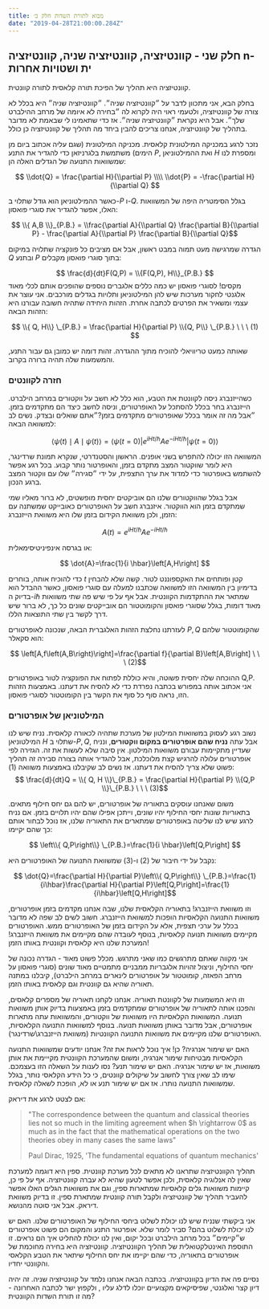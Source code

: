 ```yaml
---
title: מבוא לתורת השדות חלק ב׳
date: "2019-04-28T21:00:00.284Z"
---
```


## חלק שני - קוונטיזציה, קוונטיזציה שניה, קוונטיזציה n-ית ושטויות אחרות

קוונטיזציה היא תהליך של הפיכת תורה קלאסית לתורה קוונטית.

בחלק הבא, אני מתכוון לדבר על ״קוונטיזציה שניה״. ״קוונטיזציה שניה״ היא בכלל לא צורה של קוונטיזציה, ולטעמי ראוי היה לקרוא לה ״בחירה לא איומה של מרחב ההילברט שלך״. אבל היא נקראת ״קוונטיזציה שניה״. אז כדי שתאמינו לי שבאמת לא מדובר בתהליך של קוונטיזציה, אנחנו צריכים להבין ביחד מה תהליך של קוונטיזציה כן כולל.

נזכר לרגע במכניקה המילטונית קלאסית. מכניקה המילטונית (שגם עליה אכתוב ביום מן הימים) משתמשת בלגרניזאן כדי להגדיר את התנע $P$, ואת ההמילטוניאן $H$ ומספרת לנו שמשוואות התנועה של הגדלים האלה הן:

$$ \\dot{Q} = \frac{\partial H}{\\partial P} \\\\
    \\dot{P} = -\frac{\partial H}{\\partial Q}
$$

כאשר ההמילטוניאן הוא גודל שתלוי ב-$P$ ו-$Q$. בגלל הסימטריה היפה של המשוואות האלו, אפשר להגדיר את סוגרי פואסון:

$$ \\{ A,B \\}_{P.B.}  = \\frac{\partial A}{\\partial Q} \frac{\partial B}{\\partial P} - \frac{\partial A}{\\partial P} \frac{\partial B}{\\partial Q}$$

הגדרה שמרגישה מעט תמוה במבט ראשון, אבל אם מציבים כל פונקציה שתלויה במיקום $Q$ ובתנע $P$ בתוך סוגרי פואסון מקבלים:

$$
\frac{d}{dt}F(Q,P) = \\{F(Q,P), H\\}_{P.B.}
$$
מקסים! לסוגרי פואסון יש כמה כללים אלגברים נוספים שהופכים אותם לכלי מאוד אלגנטי לחקור מערכות שיש להן המילטוניאן ותלויות בגדלים מורכבים. אני עוצר את עצמי ומשאיר את הפרטים לכתבה אחרת. הזהות היחידה שתהיה חשובה עבורנו היא הזהות הבאה:

$$ \\{ Q, H\\} \_{P.B.} = \frac{\partial H}{\partial P} \\{Q, P\\} \_{P.B.} \ \ \ (1) $$

שאותה כמעט טריוויאלי להוכיח מתוך ההגדרה. זהות דומה יש כמובן גם עבור התנע, והמשמעות שלה תהיה ברורה בקרוב.

### חזרה לקוונטים

כשהייזנברג ניסה לקוונטת את הטבע, הוא כלל לא חשב על ווקטורים במרחב הילברט. הייזנברג בחר בכלל להסתכל על האופרטורים, וניסה לחשב כיצד הם מתקדמים בזמן. ״אבל מה זה אומר בכלל שאופרטורים מתקדמים בזמן?״אתם שואלים ובצדק. נשים לב למשוואה הבאה:


$$ \left\langle \psi\left(t\right)\mid A\mid\psi\left(t\right)\right\rangle =\left\langle \psi\left(t=0\right)\right\rvert e^{iHt/\hbar}Ae^{-iHt/\hbar}\left\lvert \psi\left(t=0\right)\right\rangle  $$

המשוואה הזו יכולה להתפרש בשני אופנים. הראשון והסטנדרטי, שנקרא תמונת שרדינגר, היא לומר שווקטור המצב מתקדם בזמן, והאופרטור נותר קבוע. בכל רגע אפשר להשתמש באופרטור כדי למדוד את ערך התצפית, על ידי ״סגירה״ שלו עם ווקטור המצב ברגע הנכון.

אבל בגלל שהווקטורים שלנו הם אוביקטים יחסית מופשטים, לא ברור מאליו שמי שמתקדם בזמן הוא הווקטור. איזנברג חשב על האופרטורים כאובייקט שמשתנה עם הזמן, ולכן משוואת הקידום בזמן שלו היא משוואת הייזנברג:

$$ A\left(t\right)=e^{iHt/\hbar}Ae^{-iHt/\hbar} $$

או בגרסה אינפיניטיסימאלית:

$$ \dot{A}=\frac{1}{i \hbar}\left[A,H\right] $$

כדי להוכיח אותה, בוחרים $t$ קטן ופותחים את האקספוננט לטור. קשה שלא להבחין בדימיון בין המשוואה הזו למשוואה שכתבנו למעלה עם סוגרי פואסון, כאשר ההבדל הוא בדיוק ה-$i\hbar$ שמתאר את ההתקדמות הקוונטית. אבל אף על פי שיש פה שתי משוואות מאוד דומות, בגלל שסוגרי פואסון והקומוטטור הם אובייקטים שונים כל כך, לא ברור שיש דרך לקשר בין שתי התוצאות הללו.


לעזרתנו נחלצת הזהות האלגברית הבאה, שנכונה לאופרטורים $P,Q$ שהקומוטטור שלהם הוא סקאלר:

$$ \left[A,f\left(A,B\right)\right]=\frac{\partial f}{\partial B}\left[A,B\right] \ \ \ (2)$$

ההוכחה שלה יחסית פשוטה, והיא כוללת לפתוח את הפונקציה לטור באופרטורים Q,P. אני אכתוב אותה במפורש בכתבה נפרדת כדי לא להסיח את דעתנו. באמצעות הזהות הזו, נראה סוף כל סוף את הקשר בין הקומוטטור לסוגרי פואסון.

### המילטוניאן של אופרטורים

נשוב רגע לעסוק במשוואות המילטון של מערכת שתהיה לכאורה קלאסית. נניח שיש לנו המילטוניאן $H$ שתלוי ב-$P,Q$, אבל עתה **נניח שהם אופרטורים במקום ווקטורים**, ונניח שעדיין מתקיימות עבורם משוואות המילטון. אין סיבה שלא לעשות את זה. הגזירה לפי אופרטורים עלולה להרגיש קצת מלוכלכת, אבל להגדיר אותה בצורה סבירה זה תהליך פשוט שלא צריך להסיח את דעתנו. אז נשים לב שקיבלנו באמצעות משוואה (1):
$$ \frac{d}{dt}Q = \\{ Q, H \\}\_{P.B.} = \frac{\partial H}{\partial P} \\{Q,P \\}\_{P.B.} \ \ \ (3)$$

משום שאנחנו עוסקים בתאוריה של אופרטורים, יש להם גם יחס חילוף מתאים. בתאוריות שונות יחסי החילוף יהיו שונים, וייתכן אפילו שהם יהיו תלויים בזמן. אם נניח לרגע שיש לנו שליטה באופרטורים שמתארים את התאוריה שלנו, אז נוכל לבחור אותם כך שהם יקיימו:

$$ \left\\{ Q,P\right\\} \_{P.B.}=\frac{1}{i \hbar}\left[Q,P\right] $$

נקבל על ידי חיבור של (2) ו-(3) שמשוואת התנועה של האופרטורים היא:

$$ \dot{Q}=\frac{\partial H}{\partial P}\left\\{ Q,P\right\\} \_{P.B.}=\frac{1}{i\hbar}\frac{\partial H}{\partial P}\left[Q,P\right]=\frac{1}{i\hbar}\left[Q,H\right]$$

וזו משוואת הייזנברג! בתאוריה הקלאסית שלנו, שבה אנחנו מקדמים בזמן אופרטורים, משוואות התנועה הקלאסיות הופכות למשוואת הייזנברג. חשוב לשים לב שפה לא מדובר בכלל על ערכי תצפית, אלא על הקידום בזמן של האופרטורים ממש. האופרטורים מקיימים משוואות תנועה קלאסיות, בנוסף לעובדה שהם מקיימים את משוואת הייזנברג! המערכת שלנו היא קלאסית וקוונטית באותו הזמן!

אני מקווה שאתם מתרגשים כמו שאני מתרגש. מכלל פשוט מאוד - הגדרה נכונה של יחסי החילוף, וניצול זהויות אלגבריות ממבניים מתמטיים מאוד שונים (סוגרי פואסון על מרחב הפאזה, קומוטטור על אופרטורים לינארים במרחב הילברט), קיבלנו במתנה תאוריה שהיא גם קוונטית וגם קלאסית באותו הזמן.

וזו היא המשמעות של לקוונטת תאוריה. אנחנו לקחנו תאוריה של מספרים קלאסים, והפכנו אותה לתאוריה של אופרטורים שמתקדמים בזמן באמצעות בדיוק אותן משוואות תנועה. המשוואות הקלאסיות היו משוואות של ווקטורים, והמשוואות עתה מתארות אופרטורים, אבל מדובר באותן משוואות תנועה. בנוסף למשוואות התנועה הקלאסיות, האופרטורים שלנו מקיימים את משוואות התנועה הקוונטיות (משוואת הייזנברג\שרדינגר).

האם יש שימור אנרגיה? כן! איך נוכל לראות את זה? אנחנו יודעים שמשוואות התנועה הקלאסיות מבטיחות שימור אנרגיה, ומשום שהמערכת הקוונטית מקייימת את אותן משוואות, אז יש שימור אנרגיה. האם יש שימור תנע? נסו לענות על השאלה הזו בעצמכם. שימו לב שאין צורך לחשוב על שיקולים קוונטים, כי כל הידע הקלאסי נותר, בגלל שמשוואות התנועה נותרו. אז אם יש שימור תנע או לא, הופכת לשאלה קלאסית.

אם לצטט לרגע את דיראק:


> <div class='english'>"The correspondence between the quantum and classical theories lies not so much in the limiting agreement when $h \rightarrow 0$ as much as in the fact that the mathematical operations on the two theories obey in many cases the same laws"
>
>Paul Dirac, 1925, 'The fundamental equations of quantum mechanics'</div>

תהליך הקוונטיזציה שתראנו לא מתאים לכל מערכת קוונטית. ספין היא דוגמה למערכת שאין לה אנלוגיה קלאסית, ולכן אפשר לטעון שהיא לא עברה קוונטיזציה. אף על פי כן, קיימות משוואות גלים קלאסיות שמתארות ספין, וגם את משוואות הגלים האלו אפשר להעביר תהליך של קוונטיזציה ולקבל תורה קוונטית שמתארת ספין. זו בדיוק משוואת דיראק. אבל אני סוטה מהנושא.

אני ביקשתי שנניח שיש לנו יכולת לשלוט ביחסי החילוף של האופרטורים שלנו. האם יש לנו יכולת לשלוט בהם? סביר לומר שלא. אופרטור התנע והמקום הם פשוט אופרטורים ש״קיימים״ בכל מרחב הילברט ובכל יקום, ואין לנו יכולת להחליט איך הם נראים. זו התוספת האינטלקטואלית של תהליך הקוונטיזציה. קוונטיזציה היא בחירה מחוכמת של אופרטורים בתאוריה, כדי שהם יקיימו את יחס החילוף שיתאר את הטבע הקלאסי והקוונטי יחדיו.

נסיים פה את הדיון בקוונטיזציה. בכתבה הבאה אנחנו נלמד על קוונטיזציה שניה. זה יהיה דיון קצר ואלגנטי, שפיסיקאים מקצועיים יוכלו לדלג עליו , ולקפוץ ישר לכתבה האחרונה - מה זו תורת השדות הקוונטית?
